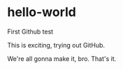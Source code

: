 # hello-world
First Github test

This is exciting, trying out GitHub.

We're all gonna make it, bro. That's it.
